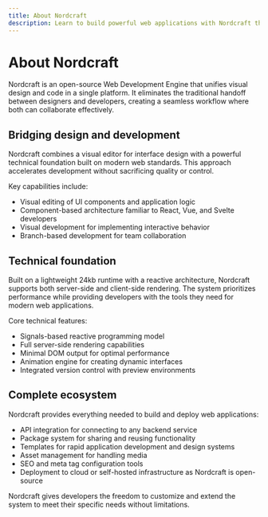 ```yaml
---
title: About Nordcraft
description: Learn to build powerful web applications with Nordcraft through extensive documentation, step-by-step guides and practical examples. Explore components, styling, APIs and advanced features or get assistance from Nordcraft's AI.
---
```


# About Nordcraft
Nordcraft is an open-source Web Development Engine that unifies visual design and code in a single platform. It eliminates the traditional handoff between designers and developers, creating a seamless workflow where both can collaborate effectively.

## Bridging design and development
Nordcraft combines a visual editor for interface design with a powerful technical foundation built on modern web standards. This approach accelerates development without sacrificing quality or control.

Key capabilities include:
- Visual editing of UI components and application logic
- Component-based architecture familiar to React, Vue, and Svelte developers
- Visual development for implementing interactive behavior
- Branch-based development for team collaboration

## Technical foundation
Built on a lightweight 24kb runtime with a reactive architecture, Nordcraft supports both server-side and client-side rendering. The system prioritizes performance while providing developers with the tools they need for modern web applications.

Core technical features:
- Signals-based reactive programming model
- Full server-side rendering capabilities
- Minimal DOM output for optimal performance
- Animation engine for creating dynamic interfaces
- Integrated version control with preview environments

## Complete ecosystem
Nordcraft provides everything needed to build and deploy web applications:
- API integration for connecting to any backend service
- Package system for sharing and reusing functionality
- Templates for rapid application development and design systems
- Asset management for handling media
- SEO and meta tag configuration tools
- Deployment to cloud or self-hosted infrastructure as Nordcraft is open-source

Nordcraft gives developers the freedom to customize and extend the system to meet their specific needs without limitations.